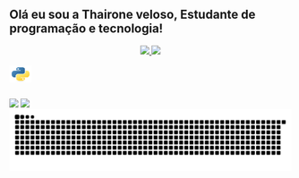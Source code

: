 ## Olá eu sou a Thairone veloso, Estudante de programação e tecnologia!
<div align="center">
  <a href="https://github.com/Othayz">
  <img height="150em" src="https://github-readme-stats.vercel.app/api?username=Othayz&show_icons=true&theme=dracula&include_all_commits=true&count_private=true"/>
  <img height="150em" src="https://github-readme-stats.vercel.app/api/top-langs/?username=Othayz&layout=compact&langs_count=7&theme=dracula"/>
</div>
<div style="display: inline_block"><br>
   <img align="center" alt="Rafa-Python" height="30" width="40" src="https://raw.githubusercontent.com/devicons/devicon/master/icons/python/python-original.svg">
</div>

##

<div>
<a href="https://www.instagram.com/0thayo/" target="_blank"><img src="https://img.shields.io/badge/-Instagram-%23E4405F?style=for-the-badge&logo=instagram&logoColor=white" target="_blank"></a>
<a href = "mailto:thaironeveloso@icloud.com"><img src="https://img.shields.io/badge/-Email-%23333?style=for-the-badge&logo=gmail&logoColor=white" target="_blank">


</div>
<img src="https://raw.githubusercontent.com/Othayz/Othayz/output/snake.svg" alt="Snake animation" />

###
